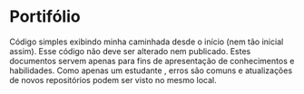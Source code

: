 # Portifólio
Código simples exibindo minha caminhada desde o início (nem tão inicial assim). Esse código não deve ser alterado nem publicado. 
Estes documentos  servem apenas para fins de apresentação de conhecimentos e habilidades.
Como apenas um estudante , erros são comuns e atualizações de novos repositórios podem ser visto no mesmo local.
